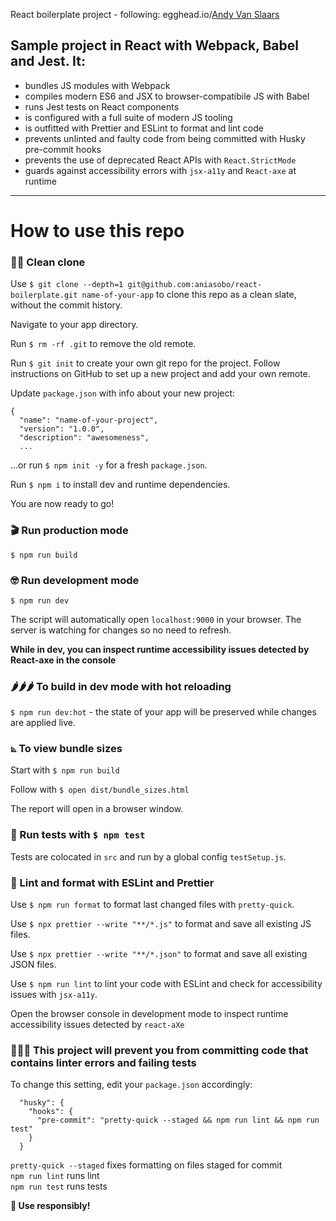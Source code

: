 React boilerplate project - following: egghead.io/[Andy Van Slaars](https://github.com/avanslaars)

## Sample project in React with Webpack, Babel and Jest. It:

- bundles JS modules with Webpack
- compiles modern ES6 and JSX to browser-compatibile JS with Babel
- runs Jest tests on React components
- is configured with a full suite of modern JS tooling
- is outfitted with Prettier and ESLint to format and lint code
- prevents unlinted and faulty code from being committed with Husky pre-commit hooks
- prevents the use of deprecated React APIs with `React.StrictMode`
- guards against accessibility errors with `jsx-a11y` and `React-axe` at runtime

---

# How to use this repo

### 👯‍♀️ Clean clone

Use `$ git clone --depth=1 git@github.com:aniasobo/react-boilerplate.git name-of-your-app` to clone this repo as a clean slate, without the commit history.

Navigate to your app directory.

Run `$ rm -rf .git` to remove the old remote.

Run `$ git init` to create your own git repo for the project. Follow instructions on GitHub to set up a new project and add your own remote.

Update `package.json` with info about your new project:

```
{
  "name": "name-of-your-project",
  "version": "1.0.0",
  "description": "awesomeness",
  ...
```

...or run `$ npm init -y` for a fresh `package.json`.

Run `$ npm i` to install dev and runtime dependencies.

You are now ready to go!

### 🎬 Run production mode

`$ npm run build`

### 🤓 Run development mode

`$ npm run dev`

The script will automatically open `localhost:9000` in your browser. The server is watching for changes so no need to refresh.

**While in dev, you can inspect runtime accessibility issues detected by React-axe in the console**

### 🌶🌶🌶 To build in dev mode with hot reloading

`$ npm run dev:hot` - the state of your app will be preserved while changes are applied live.

### ⦝ To view bundle sizes

Start with `$ npm run build`

Follow with `$ open dist/bundle_sizes.html`

The report will open in a browser window.

### 🧐 Run tests with `$ npm test`

Tests are colocated in `src` and run by a global config `testSetup.js`.

### 💅 Lint and format with ESLint and Prettier

Use `$ npm run format` to format last changed files with `pretty-quick`.

Use `$ npx prettier --write "**/*.js"` to format and save all existing JS files.

Use `$ npx prettier --write "**/*.json"` to format and save all existing JSON files.

Use `$ npm run lint` to lint your code with ESLint and check for accessibility issues with `jsx-a11y`.

Open the browser console in development mode to inspect runtime accessibility issues detected by `react-aXe`

### 👮🏻‍♀️ This project will prevent you from committing code that contains linter errors and failing tests

To change this setting, edit your `package.json` accordingly:

```
  "husky": {
    "hooks": {
      "pre-commit": "pretty-quick --staged && npm run lint && npm run test"
    }
  }
```

`pretty-quick --staged` fixes formatting on files staged for commit  
`npm run lint` runs lint  
`npm run test` runs tests

**🙈 Use responsibly!**
